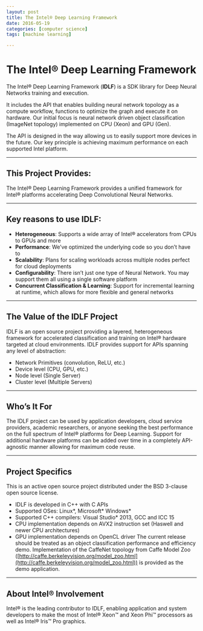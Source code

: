 ```yaml
---
layout: post
title: The Intel® Deep Learning Framework
date: 2016-05-19
categories: [computer science]
tags: [machine learning]

---
```



The Intel® Deep Learning Framework
==================================


The Intel® Deep Learning Framework (**IDLF**) is a SDK library for Deep Neural Networks  training and execution.

It includes the API that enables building neural network topology as a compute workflow, functions to optimize the graph and execute it on hardware. Our initial focus is neural network driven object classification (ImageNet topology) implemented on CPU (Xeon) and GPU (Gen). 

The API is designed in the way allowing us to easily support more devices in the future. Our key principle is achieving maximum performance on each supported Intel platform.


----------

## This Project Provides: 

The Intel® Deep Learning Framework provides a unified framework for Intel® platforms accelerating Deep Convolutional Neural Networks. 

----------

## Key reasons to use IDLF: ##

- **Heterogeneous**: Supports a wide array of Intel® accelerators from CPUs to GPUs and more
- **Performance**: We’ve optimized the underlying code so you don’t have to
- **Scalability**: Plans for scaling workloads across multiple nodes perfect for cloud deployments
- **Configurability**: There isn’t just one type of Neural Network.  You may support them all using a single software platform
- **Concurrent Classification & Learning**: Support for incremental learning at runtime, which allows for more flexible and general networks

----------

## The Value of the IDLF Project ##

IDLF is an open source project providing a layered, heterogeneous framework for accelerated classification and training on Intel® hardware targeted at cloud environments. 
IDLF provides support for APIs spanning any level of abstraction:

- Network Primitives (convolution, ReLU, etc.)
- Device level (CPU, GPU, etc.)
- Node level (Single Server)
- Cluster level (Multiple Servers)

----------

## Who’s It For ##

The IDLF project can be used by application developers, cloud service providers, academic researchers, or anyone seeking the best performance on the full spectrum of Intel® platforms for Deep Learning. 
Support for additional hardware platforms can be added over time in a completely API-agnostic manner allowing for maximum code reuse. 

----------

## Project Specifics ##

This is an active open source project distributed under the BSD 3-clause open source license.

- IDLF is developed in C++ with C APIs
- Supported OSes: Linux*, Microsoft* Windows*
- Supported C++ compilers: Visual Studio* 2013, GCC and ICC 15
- CPU implementation depends on AVX2 instruction set (Haswell and newer CPU architectures)
- GPU implementation depends on OpenCL driver
The current release should be treated as an object classification performance and efficiency demo.
Implementation of the CaffeNet topology from Caffe Model Zoo ([http://caffe.berkeleyvision.org/model_zoo.html](http://caffe.berkeleyvision.org/model_zoo.html)) is provided as the demo application.

----------

## About Intel® Involvement ##

Intel® is the leading contributor to IDLF, enabling application and system developers to make the most of Intel® Xeon™ and Xeon Phi™ processors as well as Intel® Iris™ Pro graphics.